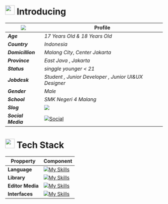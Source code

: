 # <img src="https://media.giphy.com/media/v1.Y2lkPTc5MGI3NjExcTZxdWh6ZXg5Y2E4M2JiNmRiNGQ2NmU4MmRkNzg4YzBkYjM5NGJhYSZlcD12MV9pbnRlcm5hbF9naWZzX2dpZklkJmN0PWc/jTNG3RF6EwbkpD4LZx/giphy.gif" width="30"> Introducing 

|  <img src="https://profile-counter.glitch.me/JihadZaidan/count.svg" />  |  Profile  | 
|-------|-------------| 
| ***Age*** | *17 Years Old & 18 Years Old* |
| ***Country*** | *Indonesia* | 
| ***Domicillion*** | *Malang City*, *Center Jakarta* |
| ***Province*** | *East Java* , *Jakarta* | 
| ***Status*** | *singgle younger < 21*  | 
| ***Jobdesk*** | *Student , Junior Developer , Junior UI&UX Designer* | 
| ***Gender*** | *Male* | 
| ***School*** | *SMK Negeri 4 Malang* |
| ***Slog*** | ![](https://quotes-github-readme.vercel.app/api?type=horizontal&theme=radical) |
| ***Social Media*** | [![Social](https://skillicons.dev/icons?i=instagram,vercel,twitter,github,gitlab,gmail,discord,linkedin,devto&theme=dark)](https://www.skillicons.dev/)   | 

# <img src="https://media.giphy.com/media/WFZvB7VIXBgiz3oDXE/giphy.gif" width="30"> Tech Stack 


| Propperty               |   Component                                                                                                        |
|-------------------------|--------------------------------------------------------------------------------------------------------------------|
| **Language**           | [![My Skills](https://skillicons.dev/icons?i=html,css,js,ts,sass,php,kotlin,gradle,java,dart,swift,cpp,c,cmake&theme=dark)](https://skillicons.dev)   | 
| **Library**            | [![My Skills](https://skillicons.dev/icons?i=react,bootstrap,tailwind,laravel,flutter,vite,nextjs&theme=dark)](https://skillicons.dev)
| **Editor Media**        | [![My Skills](https://skillicons.dev/icons?i=vscode,androidstudio,arduino,apple,windows,webstorm&theme=dark)](https://skillicons.dev) |
| **Interfaces** | [![My Skills](https://skillicons.dev/icons?i=ai,figma,webflow,wordpress&theme=dark)](https://skillicons.dev) |

